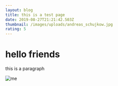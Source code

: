 ```yaml
---
layout: blog
title: this is a test page
date: 2019-08-27T21:21:42.503Z
thumbnail: /images/uploads/andreas_schujkow.jpg
rating: 5
---
```


# hello friends

this is a paragraph

![me](/images/uploads/andreas_schujkow.jpg "me")
